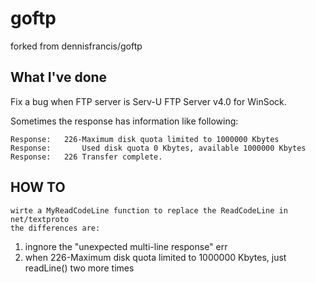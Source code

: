 goftp
=========

forked from dennisfrancis/goftp

What I've done
--------------

Fix a bug when FTP server is Serv-U FTP Server v4.0 for WinSock.

Sometimes the response has information like following:

	Response:	226-Maximum disk quota limited to 1000000 Kbytes
	Response:	    Used disk quota 0 Kbytes, available 1000000 Kbytes
	Response:	226 Transfer complete.


HOW TO
------
	wirte a MyReadCodeLine function to replace the ReadCodeLine in net/textproto
	the differences are:
	
1. ingnore the "unexpected multi-line response" err
2. when 226-Maximum disk quota limited to 1000000 Kbytes,
   just readLine() two more times